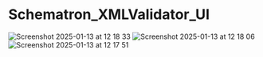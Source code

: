 # Schematron_XMLValidator_UI

![Screenshot 2025-01-13 at 12 18 33](https://github.com/user-attachments/assets/79201ad4-9a03-4db9-8e22-7e1a7816d164)
![Screenshot 2025-01-13 at 12 18 06](https://github.com/user-attachments/assets/083de57a-2c17-4672-ad55-241e5939428c)
![Screenshot 2025-01-13 at 12 17 51](https://github.com/user-attachments/assets/9903b11f-f7ae-4784-9db9-cc84c725f483)
